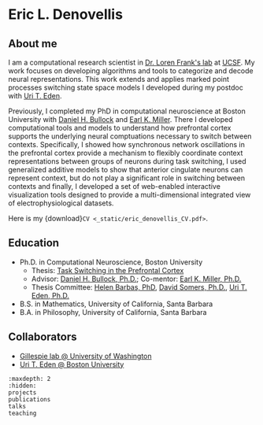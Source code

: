 # Eric L. Denovellis

## About me

I am a computational research scientist in [Dr. Loren Frank's lab](https://franklab.ucsf.edu/) at [UCSF](https://www.ucsf.edu/). My work focuses on developing algorithms and tools to categorize and decode neural representations. This work extends and applies marked point processes switching state space models I developed during my postdoc with [Uri T. Eden](https://math.bu.edu/people/tzvi/).

Previously, I completed my PhD in computational neuroscience at Boston University with [Daniel H. Bullock](https://www.bu.edu/psych/profile/daniel-bullock/) and [Earl K. Miller](https://ekmillerlab.mit.edu/earl-miller/). There I developed computational tools and models to understand how prefrontal cortex supports the underlying neural comptuations necessary to switch between contexts. Specifically, I showed how synchronous network oscillations in the prefrontal cortex provide a mechanism to flexibly coordinate context representations between groups of neurons during task switching, I used generalized additive models to show that anterior cingulate neurons can represent context, but do not play a significant role in switching between contexts and finally, I developed a set of web-enabled interactive visualization tools designed to provide a multi-dimensional integrated view of electrophysiological datasets.

Here is my {download}`CV <_static/eric_denovellis_CV.pdf>`.

## Education

+ Ph.D. in Computational Neuroscience, Boston University
  + Thesis: [Task Switching in the Prefrontal Cortex](https://hdl.handle.net/2144/19067)
  + Advisor: [Daniel H. Bullock, Ph.D.](https://www.bu.edu/psych/profile/daniel-bullock/); Co-mentor: [Earl K. Miller, Ph.D.](https://ekmillerlab.mit.edu/earl-miller/)
  + Thesis Committee: [Helen Barbas, PhD](https://www.bu.edu/sargent/profile/helen-barbas-ph-d/), [David Somers, Ph.D.](https://sites.bu.edu/fmri/), [Uri T. Eden, Ph.D.](https://math.bu.edu/people/tzvi/)
+ B.S. in Mathematics, University of California, Santa Barbara
+ B.A. in Philosophy, University of California, Santa Barbara

## Collaborators

+ [Gillespie lab @ University of Washington](https://www.gillespie-lab.com/)
+ [Uri T. Eden @ Boston University](https://math.bu.edu/people/tzvi/)

```{toctree}
:maxdepth: 2
:hidden:
projects
publications
talks
teaching
```

